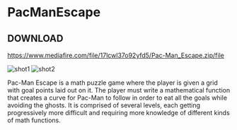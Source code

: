 # PacManEscape

## DOWNLOAD

https://www.mediafire.com/file/17lcwl37o92yfd5/Pac-Man_Escape.zip/file

![shot1](https://i.imgur.com/VAwyRNv.png)
![shot2](https://i.imgur.com/yXkfUdo.png)

Pac-Man Escape is a math puzzle game where the player is given a grid with goal points laid out on it. The player must write a mathematical function that creates a curve for Pac-Man to follow in order to eat all the goals while avoiding the ghosts. It is comprised of several levels, each getting progressively more difficult and requiring more knowledge of different kinds of math functions.
